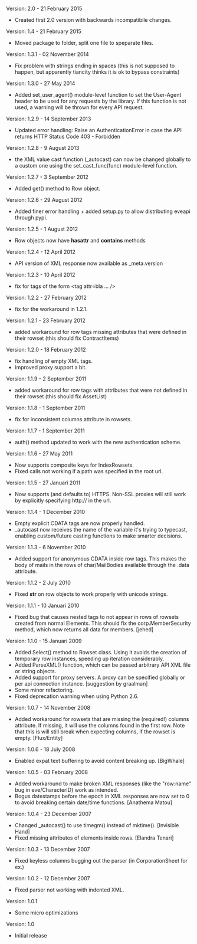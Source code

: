 Version: 2.0 - 21 February 2015
- Created first 2.0 version with backwards incompatibile changes.

Version: 1.4 - 21 February 2015
- Moved package to folder, split one file to speparate files.

Version: 1.3.1 - 02 November 2014
- Fix problem with strings ending in spaces (this is not supposed to happen,
  but apparently tiancity thinks it is ok to bypass constraints)

Version: 1.3.0 - 27 May 2014
- Added set_user_agent() module-level function to set the User-Agent header
  to be used for any requests by the library. If this function is not used,
  a warning will be thrown for every API request.

Version: 1.2.9 - 14 September 2013
- Updated error handling: Raise an AuthenticationError in case
   the API returns HTTP Status Code 403 - Forbidden

Version: 1.2.8 - 9 August 2013
- the XML value cast function (_autocast) can now be changed globally to a
  custom one using the set_cast_func(func) module-level function.

Version: 1.2.7 - 3 September 2012
- Added get() method to Row object.

Version: 1.2.6 - 29 August 2012
- Added finer error handling + added setup.py to allow distributing eveapi
  through pypi.

Version: 1.2.5 - 1 August 2012
- Row objects now have __hasattr__ and __contains__ methods

Version: 1.2.4 - 12 April 2012
- API version of XML response now available as _meta.version

Version: 1.2.3 - 10 April 2012
- fix for tags of the form <tag attr=bla ... />

Version: 1.2.2 - 27 February 2012
- fix for the workaround in 1.2.1.

Version: 1.2.1 - 23 February 2012
- added workaround for row tags missing attributes that were defined
  in their rowset (this should fix ContractItems)

Version: 1.2.0 - 18 February 2012
- fix handling of empty XML tags.
- improved proxy support a bit.

Version: 1.1.9 - 2 September 2011
- added workaround for row tags with attributes that were not defined
  in their rowset (this should fix AssetList)

Version: 1.1.8 - 1 September 2011
- fix for inconsistent columns attribute in rowsets.

Version: 1.1.7 - 1 September 2011
- auth() method updated to work with the new authentication scheme.

Version: 1.1.6 - 27 May 2011
- Now supports composite keys for IndexRowsets.
- Fixed calls not working if a path was specified in the root url.

Version: 1.1.5 - 27 Januari 2011
- Now supports (and defaults to) HTTPS. Non-SSL proxies will still work by
  explicitly specifying http:// in the url.

Version: 1.1.4 - 1 December 2010
- Empty explicit CDATA tags are now properly handled.
- _autocast now receives the name of the variable it's trying to typecast,
  enabling custom/future casting functions to make smarter decisions.

Version: 1.1.3 - 6 November 2010
- Added support for anonymous CDATA inside row tags. This makes the body of
  mails in the rows of char/MailBodies available through the .data attribute.

Version: 1.1.2 - 2 July 2010
- Fixed __str__ on row objects to work properly with unicode strings.

Version: 1.1.1 - 10 Januari 2010
- Fixed bug that causes nested tags to not appear in rows of rowsets created
  from normal Elements. This should fix the corp.MemberSecurity method,
  which now returns all data for members. [jehed]

Version: 1.1.0 - 15 Januari 2009
- Added Select() method to Rowset class. Using it avoids the creation of
  temporary row instances, speeding up iteration considerably.
- Added ParseXML() function, which can be passed arbitrary API XML file or
  string objects.
- Added support for proxy servers. A proxy can be specified globally or
  per api connection instance. [suggestion by graalman]
- Some minor refactoring.
- Fixed deprecation warning when using Python 2.6.

Version: 1.0.7 - 14 November 2008
- Added workaround for rowsets that are missing the (required!) columns
  attribute. If missing, it will use the columns found in the first row.
  Note that this is will still break when expecting columns, if the rowset
  is empty. [Flux/Entity]

Version: 1.0.6 - 18 July 2008
- Enabled expat text buffering to avoid content breaking up. [BigWhale]

Version: 1.0.5 - 03 February 2008
- Added workaround to make broken XML responses (like the "row:name" bug in
  eve/CharacterID) work as intended.
- Bogus datestamps before the epoch in XML responses are now set to 0 to
  avoid breaking certain date/time functions. [Anathema Matou]

Version: 1.0.4 - 23 December 2007
- Changed _autocast() to use timegm() instead of mktime(). [Invisible Hand]
- Fixed missing attributes of elements inside rows. [Elandra Tenari]

Version: 1.0.3 - 13 December 2007
- Fixed keyless columns bugging out the parser (in CorporationSheet for ex.)

Version: 1.0.2 - 12 December 2007
- Fixed parser not working with indented XML.

Version: 1.0.1
- Some micro optimizations

Version: 1.0
- Initial release
